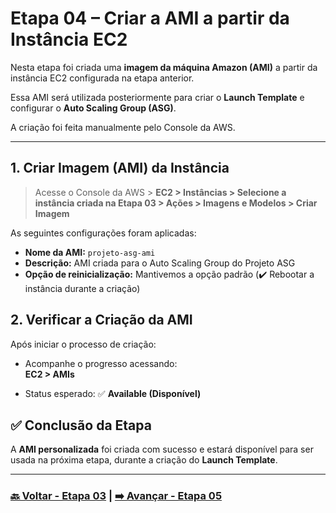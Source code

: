 # Etapa 04 – Criar a AMI a partir da Instância EC2

Nesta etapa foi criada uma **imagem da máquina Amazon (AMI)** a partir da instância EC2 configurada na etapa anterior.

Essa AMI será utilizada posteriormente para criar o **Launch Template** e configurar o **Auto Scaling Group (ASG)**.

A criação foi feita manualmente pelo Console da AWS.

---

## 1. Criar Imagem (AMI) da Instância

>Acesse o Console da AWS > **EC2 > Instâncias > Selecione a instância criada na Etapa 03 > Ações > Imagens e Modelos > Criar Imagem**

As seguintes configurações foram aplicadas:

- **Nome da AMI:** `projeto-asg-ami`
- **Descrição:** AMI criada para o Auto Scaling Group do Projeto ASG
- **Opção de reinicialização:** Mantivemos a opção padrão (✔️ Rebootar a instância durante a criação)

## 2. Verificar a Criação da AMI

Após iniciar o processo de criação:

- Acompanhe o progresso acessando:  
**EC2 > AMIs**

- Status esperado: ✅ **Available (Disponível)**

## ✅ Conclusão da Etapa

A **AMI personalizada** foi criada com sucesso e estará disponível para ser usada na próxima etapa, durante a criação do **Launch Template**.

---

### **[🔙 Voltar - Etapa 03](etapa-03-ec2-userdata.md) | [➡️ Avançar - Etapa 05](etapa-05-launch-template.md)**